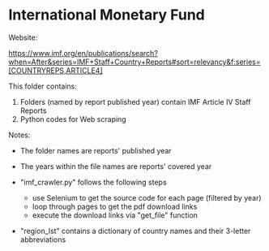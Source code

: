 # International Monetary Fund

Website:

https://www.imf.org/en/publications/search?when=After&series=IMF+Staff+Country+Reports#sort=relevancy&f:series=[COUNTRYREPS,ARTICLE4]

This folder contains:
1. Folders (named by report published year) contain IMF Article IV Staff Reports 
2. Python codes for Web scraping

Notes:
- The folder names are reports' published year
- The years within the file names are reports' covered year

- "imf_crawler.py" follows the following steps
	- use Selenium to get the source code for each page (filtered by year)
	- loop through pages to get the pdf download links
	- execute the download links via "get_file" function
- "region_lst" contains a dictionary of country names and their 3-letter abbreviations
